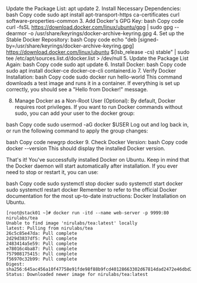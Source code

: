 Update the Package List:
apt update
2. Install Necessary Dependencies:
bash
Copy code
sudo apt install apt-transport-https ca-certificates curl software-properties-common
3. Add Docker's GPG Key:
bash
Copy code
curl -fsSL https://download.docker.com/linux/ubuntu/gpg | sudo gpg --dearmor -o /usr/share/keyrings/docker-archive-keyring.gpg
4. Set up the Stable Docker Repository:
bash
Copy code
echo "deb [signed-by=/usr/share/keyrings/docker-archive-keyring.gpg] https://download.docker.com/linux/ubuntu $(lsb_release -cs) stable" | sudo tee /etc/apt/sources.list.d/docker.list > /dev/null
5. Update the Package List Again:
bash
Copy code
sudo apt update
6. Install Docker:
bash
Copy code
sudo apt install docker-ce docker-ce-cli containerd.io
7. Verify Docker Installation:
bash
Copy code
sudo docker run hello-world
This command downloads a test image and runs it in a container. If everything is set up correctly, you should see a "Hello from Docker!" message.

8. Manage Docker as a Non-Root User (Optional):
By default, Docker requires root privileges. If you want to run Docker commands without sudo, you can add your user to the docker group:

bash
Copy code
sudo usermod -aG docker $USER
Log out and log back in, or run the following command to apply the group changes:

bash
Copy code
newgrp docker
9. Check Docker Version:
bash
Copy code
docker --version
This should display the installed Docker version.

That's it! You've successfully installed Docker on Ubuntu. Keep in mind that the Docker daemon will start automatically after installation. If you ever need to stop or restart it, you can use:

bash
Copy code
sudo systemctl stop docker
sudo systemctl start docker
sudo systemctl restart docker
Remember to refer to the official Docker documentation for the most up-to-date instructions: Docker Installation on Ubuntu.
```
[root@stack01 ~]# docker run -itd --name web-server -p 9999:80 nirulabs/tea
Unable to find image 'nirulabs/tea:latest' locally
latest: Pulling from nirulabs/tea
26c5c85e47da: Pull complete
2d29d3837df5: Pull complete
2483414a5e59: Pull complete
e78016c4ba87: Pull complete
757908175415: Pull complete
f56970c32b99: Pull complete
Digest: sha256:645ac456a10f47758e91fde98f88b9fcd40128663302d67814dad2472e46dbd2
Status: Downloaded newer image for nirulabs/tea:latest


```
